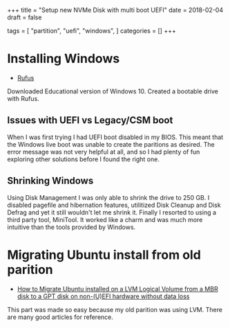 +++
title = "Setup new NVMe Disk with multi boot UEFI"
date = 2018-02-04
draft = false

tags = [
  "partition",
  "uefi",
  "windows",
]
categories = []
+++

# Installing Windows

* [Rufus](http://rufus.akeo.ie)

Downloaded Educational version of Windows 10. Created a bootable drive with Rufus.

## Issues with UEFI vs Legacy/CSM boot

When I was first trying I had UEFI boot disabled in my BIOS. This meant that
the Windows live boot was unable to create the paritions as desired. The error
message was not very helpful at all, and so I had plenty of fun exploring other
solutions before I found the right one.

## Shrinking Windows

Using Disk Management I was only able to shrink the drive to 250 GB. I disabled
pagefile and hibernation features, utilitized Disk Cleanup and Disk Defrag and
yet it still wouldn't let me shrink it. Finally I resorted to using a third
party tool, MiniTool. It worked like a charm and was much more intuitive than
the tools provided by Windows.

# Migrating Ubuntu install from old parition

* [How to Migrate Ubuntu installed on a LVM Logical Volume from a MBR disk to a
  GPT disk on non-(U)EFI hardware without data
  loss](https://help.ubuntu.com/community/How%20to%20Migrate%20Ubuntu%20installed%20on%20a%20LVM%20Logical%20Volume%20from%20a%20MBR%20disk%20to%20a%20GPT%20disk%20on%20non-%28U%29EFI%20hardware%20without%20data%20loss)

This part was made so easy because my old parition was using LVM. There are many good
articles for reference.


